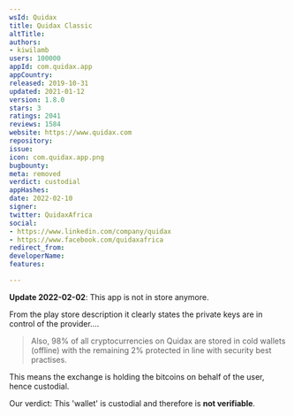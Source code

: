 ```yaml
---
wsId: Quidax
title: Quidax Classic
altTitle: 
authors:
- kiwilamb
users: 100000
appId: com.quidax.app
appCountry: 
released: 2019-10-31
updated: 2021-01-12
version: 1.8.0
stars: 3
ratings: 2041
reviews: 1584
website: https://www.quidax.com
repository: 
issue: 
icon: com.quidax.app.png
bugbounty: 
meta: removed
verdict: custodial
appHashes: 
date: 2022-02-10
signer: 
twitter: QuidaxAfrica
social:
- https://www.linkedin.com/company/quidax
- https://www.facebook.com/quidaxafrica
redirect_from: 
developerName: 
features: 

---
```


**Update 2022-02-02**: This app is not in store anymore.

From the play store description it clearly states the private keys are in control of the provider....

> Also, 98% of all cryptocurrencies on Quidax are stored in cold wallets (offline) with the remaining 2% protected in line with security best practises.

This means the exchange is holding the bitcoins on behalf of the user, hence custodial.

Our verdict: This 'wallet' is custodial and therefore is **not verifiable**.
